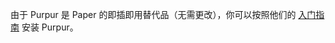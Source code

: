 由于 Purpur 是 Paper 的即插即用替代品（无需更改），你可以按照他们的 [入门指南](https://paper.8aka.org/paper/getting-started) 安装 Purpur。